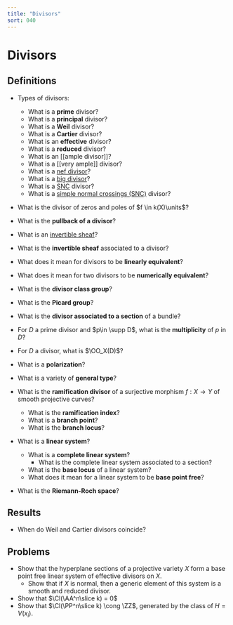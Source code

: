 ```yaml
---
title: "Divisors"
sort: 040
---
```


# Divisors

## Definitions

- Types of divisors:
	- What is a **prime** divisor?
	- What is a **principal** divisor?
	- What is a **Weil** divisor?
	- What is a **Cartier** divisor?
	- What is an **effective** divisor?
	- What is a **reduced** divisor?
	- What is an [[ample divisor]]?
	- What is a [[very ample]] divisor?
	- What is a [nef divisor](nef%20divisor)?
	- What is a [big divisor](big%20divisor)?
	- What is a [SNC](Unsorted/simple%20normal%20crossings.md) divisor?
	- What is a [simple normal crossings (SNC)](Unsorted/simple%20normal%20crossings.md) divisor?

- What is the divisor of zeros and poles of $f \in k(X)\units$?
- What is the **pullback of a divisor**?
- What is an [invertible sheaf](Unsorted/invertible%20sheaves.md)?
- What is the **invertible sheaf** associated to a divisor?
- What does it mean for divisors to be **linearly equivalent**?
- What does it mean for two divisors to be **numerically equivalent**?
- What is the **divisor class group**?
- What is the **Picard group**?
- What is the **divisor associated to a section** of a bundle?
- For $D$ a prime divisor and $p\in \supp D$, what is the **multiplicity** of $p$ in $D$?
- For $D$ a divisor, what is $\OO_X(D)$?
- What is a **polarization**?
- What is a variety of **general type**?

- What is the **ramification divisor** of a surjective morphism $f:X\to Y$ of smooth projective curves?
  - What is the **ramification index**?
  - What is a **branch point**?
  - What is the **branch locus**?

- What is a **linear system**?
  - What is a **complete linear system**?
	- What is the complete linear system associated to a section?
  - What is the **base locus** of a linear system?
  - What does it mean for a linear system to be **base point free**?

- What is the **Riemann-Roch space**?

## Results

- When do Weil and Cartier divisors coincide?

## Problems

- Show that the hyperplane sections of a projective variety $X$ form a base point free linear system of effective divisors on $X$.
  - Show that if $X$ is normal, then a generic element of this system is a smooth and reduced divisor.
- Show that $\Cl(\AA^n\slice k) = 0$
- Show that $\Cl(\PP^n\slice k) \cong \ZZ$, generated by the class of $H = V(x_i)$.